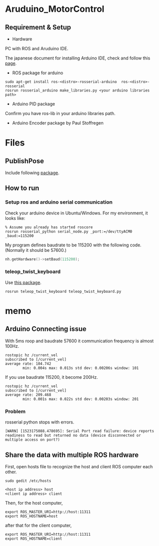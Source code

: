 # Aruduino_MotorControl

## Requirement & Setup

- Hardware 

PC with ROS and Aruduino IDE.

The japanese document for installing Arduino IDE, check and follow this [page](http://ishi.main.jp/ros/ros_arduino.html).



- ROS package for arduino


```
sudo apt-get install ros-<distro>-rosserial-arduino  ros-<distro>-rosserial
rosrun rosserial_arduino make_libraries.py <your arduino libraries path>
```

- Arduino PID package

Confirm you have ros-lib in your arduino libraries path.

- Arduino Encoder package
by Paul Stoffregen



# Files

## PublishPose

Include following [package](https://github.com/Tellicious/ArduPID-Library/blob/master/ArduPID/examples/Standard_PID/Standard_PID.ino).

 


## How to run 

### Setup ros and arduino serial communication
Check your arduino device in Ubuntu/Windows. 
For my environment, it looks like:

```
% Assume you already has started roscore
rosrun rosserial_python serial_node.py _port:=/dev/ttyACM0 _baud:=115200
```

My program defines baudrate to be 115200 with the following code. (Normally it should be 57600.)

```c++
nh.getHardware()->setBaud(115200);
```

### teleop_twist_keyboard
Use [this package](http://wiki.ros.org/teleop_twist_keyboard).

```
rosrun teleop_twist_keyboard teleop_twist_keyboard.py 

```


# memo

## Arduino Connecting issue


With 5ms roop and baudrate 57600 it communication frequency is almost 100Hz.

```
rostopic hz /current_vel 
subscribed to [/current_vel]
average rate: 104.742
        min: 0.004s max: 0.013s std dev: 0.00206s window: 101
```

If you use baudrate 115200, it become 200Hz.

```
rostopic hz /current_vel 
subscribed to [/current_vel]
average rate: 209.468
        min: 0.001s max: 0.022s std dev: 0.00203s window: 201
```

### Problem

rosserial python stops with errors.

```
[WARN] [1523175088.478695]: Serial Port read failure: device reports readiness to read but returned no data (device disconnected or multiple access on port?)
```



## Share the data with multiple ROS hardware

First, open hosts file to recognize the host and client ROS computer each other.

```
sudo gedit /etc/hosts
```

```
<host ip address> host
<client ip address> client
```


Then, for the host computer,

```
export ROS_MASTER_URI=http://host:11311
export ROS_HOSTNAME=host
```

after that for the client computer,

```
export ROS_MASTER_URI=http://host:11311
export ROS_HOSTNAME=client
```
